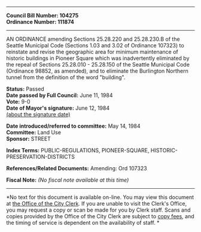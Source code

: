 * * * * *  
  
**Council Bill Number: [](#h0)[](#h2)104275**   
**Ordinance Number: 111874**  
  
* * * * *  
  
AN ORDINANCE amending Sections 25.28.220 and 25.28.230.B of the Seattle Municipal Code (Sections 1.03 and 3.02 of Ordinance 107323) to reinstate and revise the geographic area for minimum maintenance of historic buildings in Pioneer Square which was inadvertently eliminated by the repeal of Sections 25.28.010 - 25.28.150 of the Seattle Municipal Code (Ordinance 98852, as amended), and to eliminate the Burlington Northern tunnel from the definition of the word "building".  
  
**Status:** Passed   
**Date passed by Full Council:** June 11, 1984   
**Vote:** 9-0   
**Date of Mayor's signature:** June 12, 1984   
[(about the signature date)](/~public/approvaldate.htm)   
  
  
**Date introduced/referred to committee:** May 14, 1984   
**Committee:** Land Use   
**Sponsor:** STREET   
  
**Index Terms:** PUBLIC-REGULATIONS, PIONEER-SQUARE, HISTORIC-PRESERVATION-DISTRICTS  
  
**References/Related Documents:** Amending: Ord 107323  
  
**Fiscal Note:** *(No fiscal note available at this time)*  
  
* * * * *  
  
*No text for this document is available on-line. You may view this document at [the Office of the City Clerk](http://www.seattle.gov/leg/clerk/contactUs.htm). If you are unable to visit the Clerk's Office, you may request a copy or scan be made for you by Clerk staff. Scans and copies provided by the Office of the City Clerk are subject to [copy fees](http://clerk.seattle.gov/~public/clerkfees.htm), and the timing of service is dependent on the availability of staff. *  
  
  
